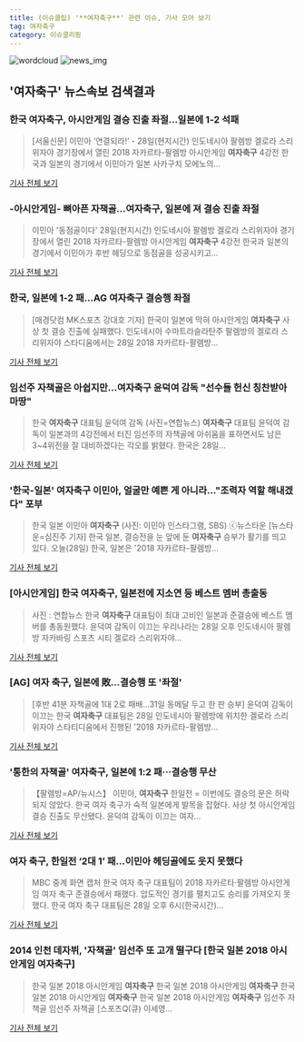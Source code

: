 ```yaml
---
title: (이슈클립) '**여자축구**' 관련 이슈, 기사 모아 보기
tag: 여자축구
category: 이슈클리핑
---
```

![wordcloud](https://s3.ap-northeast-2.amazonaws.com/lyrics101-wordcloud/2018-08-28-1535457207.png)
![news_img](https://user-images.githubusercontent.com/42597476/44507050-1206f400-a6e4-11e8-8d98-7ffbfebb353f.png)
## **'**여자축구**'** 뉴스속보 검색결과
### 한국 **여자축구**, 아시안게임 결승 진출 좌절…일본에 1-2 석패

>[서울신문] 이민아 ‘연결되라!’ - 28일(현지시간) 인도네시아 팔렘방 겔로라 스리위자야 경기장에서 열린 2018 자카르타-팔렘방 아시안게임 **여자축구** 4강전 한국과 일본의 경기에서 이민아가 일본 사카구치 모에노의...

<a href="http://www.seoul.co.kr/news/newsView.php?id=20180828500132&wlog_tag3=naver" target="_blank">기사 전체 보기</a>

### -아시안게임- 뼈아픈 자책골…**여자축구**, 일본에 져 결승 진출 좌절

>이민아 '동점골이다' 28일(현지시간) 인도네시아 팔렘방 겔로라 스리위자야 경기장에서 열린 2018 자카르타-팔렘방 아시안게임 **여자축구** 4강전 한국과 일본의 경기에서 이민아가 후반 헤딩으로 동점골을 성공시키고...

<a href="http://app.yonhapnews.co.kr/YNA/Basic/SNS/r.aspx?c=AKR20180828170600007&did=1195m" target="_blank">기사 전체 보기</a>

### 한국, 일본에 1-2 패…AG **여자축구** 결승행 좌절

>[매경닷컴 MK스포츠 강대호 기자] 한국이 일본에 막혀 아시안게임 **여자축구** 사상 첫 결승 진출에 실패했다. 인도네시아 수마트라슬라탄주 팔렘방의 겔로라 스리위자야 스타디움에서는 28일 2018 자카르타-팔렘방...

<a href="http://sports.mk.co.kr/view.php?year=2018&no=541513" target="_blank">기사 전체 보기</a>

### 임선주 자책골은 아쉽지만…**여자축구** 윤덕여 감독 "선수들 헌신 칭찬받아 마땅"

>한국 **여자축구** 대표팀 윤덕여 감독 (사진=연합뉴스) **여자축구** 대표팀 윤덕여 감독이 일본과의 4강전에서 터진 임선주의 자책골에 아쉬움을 표하면서도 남은 3~4위전을 잘 대비하겠다는 각오를 밝혔다. 한국은 28일...

<a href="http://news20.busan.com/controller/newsController.jsp?newsId=20180828000339" target="_blank">기사 전체 보기</a>

### '한국-일본' **여자축구** 이민아, 얼굴만 예쁜 게 아니라…"조력자 역할 해내겠다" 포부

>한국 일본 이민아 **여자축구** (사진: 이민아 인스타그램, SBS) ⓒ뉴스타운 [뉴스타운=심진주 기자] 한국 일본, 결승전을 눈 앞에 둔 **여자축구** 승부가 활기를 띄고 있다. 오늘(28일) 한국, 일본은 '2018 자카르타-팔렘방...

<a href="http://www.newstown.co.kr/news/articleView.html?idxno=338361" target="_blank">기사 전체 보기</a>

### [아시안게임] 한국 **여자축구**, 일본전에 지소연 등 베스트 멤버 총출동

>사진 : 연합뉴스 한국 **여자축구** 대표팀이 최대 고비인 일본과 준결승에 베스트 멤버를 총동원했다. 윤덕여 감독이 이끄는 우리나라는 28일 오후 인도네시아 팔렘방 자카바링 스포츠 시티 겔로라 스리위자야...

<a href="http://www.fnnews.com/news/201808281712131006" target="_blank">기사 전체 보기</a>

### [AG] 여자 축구, 일본에 敗…결승행 또 '좌절'

>[후반 41분 자책골에 1대 2로 패배…31일 동메달 두고 한 판 승부] 윤덕여 감독이 이끄는 한국 **여자축구** 대표팀은 28일 인도네시아 팔렘방에 위치한 겔로라 스리위자야 스타티디움에서 진행된 '2018 자카르타-팔렘방...

<a href="http://news.mt.co.kr/mtview.php?no=2018082820214234725" target="_blank">기사 전체 보기</a>

### '통한의 자책골' **여자축구**, 일본에 1:2 패···결승행 무산

>【팔렘방=AP/뉴시스】 이민아, **여자축구** 한일전 = 이번에도 결승의 문은 허락되지 않았다. 한국 여자 축구가 숙적 일본에게 발목을 잡혔다. 사상 첫 아시안게임 결승 진출도 무산됐다. 윤덕여 감독이 이끄는 여자...

<a href="http://www.newsis.com/view/?id=NISX20180828_0000402792&cID=10503&pID=10500" target="_blank">기사 전체 보기</a>

### 여자 축구, 한일전 ‘2대 1’ 패…이민아 헤딩골에도 웃지 못했다

>MBC 중계 화면 캡처 한국 여자 축구 대표팀이 2018 자카르타·팔렘방 아시안게임 여자 축구 준결승에서 패했다. 압도적인 경기를 펼치고도 승리를 가져오지 못했다. 한국 여자 축구 대표팀은 28일 오후 6시(한국시간)...

<a href="http://news.kmib.co.kr/article/view.asp?arcid=0012638125&code=61161111&cp=nv" target="_blank">기사 전체 보기</a>

### 2014 인천 데자뷔, '자책골' 임선주 또 고개 떨구다 [한국 일본 2018 아시안게임 **여자축구**]

>한국 일본 2018 아시안게임 **여자축구** 한국 일본 2018 아시안게임 **여자축구** 한국 일본 2018 아시안게임 **여자축구** 한국 일본 2018 아시안게임 **여자축구** 임선주 자책골 임선주 자책골 [스포츠Q(큐) 이세영...

<a href="http://www.sportsq.co.kr/news/articleView.html?idxno=300450" target="_blank">기사 전체 보기</a>



